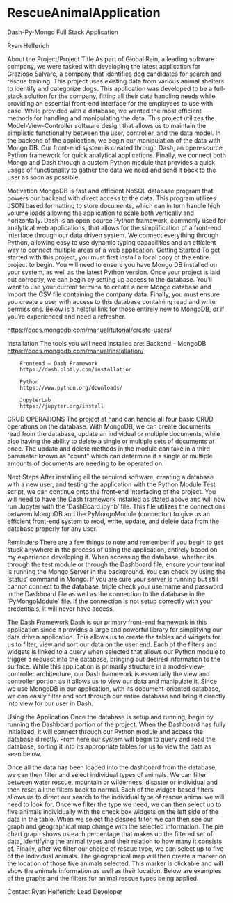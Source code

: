 # RescueAnimalApplication
Dash-Py-Mongo Full Stack Application

Ryan Helferich

About the Project/Project Title
As part of Global Rain, a leading software company, we were tasked with developing the latest application for Grazioso Salvare, a company that identifies dog candidates for search and rescue training. This project uses existing data from various animal shelters to identify and categorize dogs. This application was developed to be a full-stack solution for the company, fitting all their data handling needs while providing an essential front-end interface for the employees to use with ease. While provided with a database, we wanted the most efficient methods for handling and manipulating the data. This project utilizes the Model-View-Controller software design that allows us to maintain the simplistic functionality between the user, controller, and the data model. In the backend of the application, we begin our manipulation of the data with Mongo DB. Our front-end system is created through Dash, an open-source Python framework for quick analytical applications. Finally, we connect both Mongo and Dash through a custom Python module that provides a quick usage of functionality to gather the data we need and send it back to the user as soon as possible. 

Motivation
MongoDB is fast and efficient NoSQL database program that powers our backend with direct access to the data. This program utilizes JSON based formatting to store documents, which can in turn handle high volume loads allowing the application to scale both vertically and horizontally. Dash is an open-source Python framework, commonly used for analytical web applications, that allows for the simplification of a front-end interface through our data driven system. We connect everything through Python, allowing easy to use dynamic typing capabilities and an efficient way to connect multiple areas of a web application. 
Getting Started
To get started with this project, you must first install a local copy of the entire project to begin. You will need to ensure you have Mongo DB installed on your system, as well as the latest Python version. Once your project is laid out correctly, we can begin by setting up access to the database. You’ll want to use your current terminal to create a new Mongo database and Import the CSV file containing the company data. Finally, you must ensure you create a user with access to this database containing read and write permissions. Below is a helpful link for those entirely new to MongoDB, or if you’re experienced and need a refresher. 

https://docs.mongodb.com/manual/tutorial/create-users/

Installation
The tools you will need installed are:
		Backend – MongoDB
		https://docs.mongodb.com/manual/installation/

		Frontend – Dash Framework
		https://dash.plotly.com/installation

		Python
		https://www.python.org/downloads/

		JupyterLab
		https://jupyter.org/install	

CRUD OPERATIONS
The project at hand can handle all four basic CRUD operations on the database. With MongoDB, we can create documents, read from the database, update an individual or multiple documents, while also having the ability to delete a single or multiple sets of documents at once. The update and delete methods in the module can take in a third parameter known as “count” which can determine if a single or multiple amounts of documents are needing to be operated on. 

Next Steps
After installing all the required software, creating a database with a new user, and testing the application with the Python Module Test script, we can continue onto the front-end interfacing of the project. You will need to have the Dash framework installed as stated above and will now run Jupyter with the ‘DashBoard.ipynb’ file. This file utilizes the connections between MongoDB and the PyMongoModule (connector) to give us an efficient front-end system to read, write, update, and delete data from the database properly for any user. 
 
Reminders
	There are a few things to note and remember if you begin to get stuck anywhere in the process of using the application, entirely based on my experience developing it. When accessing the database, whether its through the test module or through the Dashboard file, ensure your terminal is running the Mongo Server in the background. You can check by using the ‘status’ command in Mongo. If you are sure your server is running but still cannot connect to the database, triple check your username and password in the Dashboard file as well as the connection to the database in the ‘PyMongoModule’ file. If the connection is not setup correctly with your credentials, it will never have access.

The Dash Framework
Dash is our primary front-end framework in this application since it provides a large and powerful library for simplifying our data driven application. This allows us to create the tables and widgets for us to filter, view and sort our data on the user end. Each of the filters and widgets is linked to a query when selected that allows our Python module to trigger a request into the database, bringing out desired information to the surface. While this application is primarily structure in a model-view-controller architecture, our Dash framework is essentially the view and controller portion as it allows us to view our data and manipulate it. Since we use MongoDB in our application, with its document-oriented database, we can easily filter and sort through our entire database and bring it directly into view for our user in Dash. 

Using the Application
Once the database is setup and running, begin by running the Dashboard portion of the project. When the Dashboard has fully initialized, it will connect through our Python module and access the database directly. From here our system will begin to query and read the database, sorting it into its appropriate tables for us to view the data as seen below. 
 
Once all the data has been loaded into the dashboard from the database, we can then filter and select individual types of animals. We can filter between water rescue, mountain or wilderness, disaster or individual and then reset all the filters back to normal. Each of the widget-based filters allows us to direct our search to the individual type of rescue animal we will need to look for. Once we filter the type we need, we can then select up to five animals individually with the check box widgets on the left side of the data in the table. When we select the desired filter, we can then see our graph and geographical map change with the selected information. The pie chart graph shows us each percentage that makes up the filtered set of data, identifying the animal types and their relation to how many it consists of. Finally, after we filter our choice of rescue type, we can select up to five of the individual animals. The geographical map will then create a marker on the location of those five animals selected. This marker is clickable and will show the animals information as well as their location. Below are examples of the graphs and the filters for animal rescue types being applied. 
     
Contact
Ryan Helferich: Lead Developer
